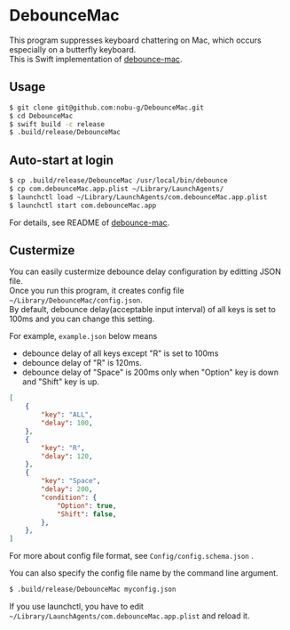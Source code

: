 # DebounceMac

This program suppresses keyboard chattering on Mac, which occurs especially on a butterfly keyboard.  
This is Swift implementation of [debounce-mac](https://github.com/toothbrush/debounce-mac).

## Usage

```zsh
$ git clone git@github.com:nobu-g/DebounceMac.git
$ cd DebounceMac
$ swift build -c release
$ .build/release/DebounceMac
```

## Auto-start at login

```zsh
$ cp .build/release/DebounceMac /usr/local/bin/debounce
$ cp com.debounceMac.app.plist ~/Library/LaunchAgents/
$ launchctl load ~/Library/LaunchAgents/com.debounceMac.app.plist
$ launchctl start com.debounceMac.app
```

For details, see README of [debounce-mac](https://github.com/toothbrush/debounce-mac).

## Custermize

You can easily custermize debounce delay configuration by editting JSON file.  
Once you run this program, it creates config file `~/Library/DebounceMac/config.json`.  
By default, debounce delay(acceptable input interval) of all keys is set to 100ms and you can change this setting.

For example, `example.json` below means

- debounce delay of all keys except "R" is set to 100ms
- debounce delay of "R" is 120ms.
- debounce delay of "Space" is 200ms only when "Option" key is down and "Shift" key is up.

``` json
[
    {
        "key": "ALL",
        "delay": 100,
    },
    {
        "key": "R",
        "delay": 120,
    },
    {
        "key": "Space",
        "delay": 200,
        "condition": {
            "Option": true,
            "Shift": false,
        },
    },
]
```

For more about config file format, see `Config/config.schema.json` .

You can also specify the config file name by the command line argument.

```zsh
$ .build/release/DebounceMac myconfig.json
```

If you use launchctl, you have to edit `~/Library/LaunchAgents/com.debounceMac.app.plist` and reload it.
